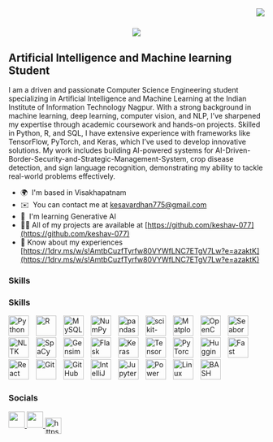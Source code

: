 <img align="right" src="https://visitor-badge.laobi.icu/badge?page_id=salesp07.salesp07" />

<h1 align="center">
    <img src="https://readme-typing-svg.herokuapp.com/?font=Righteous&size=35&center=true&vCenter=true&width=500&height=70&duration=4000&lines=Hi+There!+👋;+I'm+keshav!;" />
</h1>



Artificial Intelligence and Machine learning Student
----------------------------------------------------

I am a driven and passionate Computer Science Engineering student specializing in Artificial Intelligence and Machine Learning at the Indian Institute of Information Technology Nagpur. With a strong background in machine learning, deep learning, computer vision, and NLP, I’ve sharpened my expertise through academic coursework and hands-on projects. Skilled in Python, R, and SQL, I have extensive experience with frameworks like TensorFlow, PyTorch, and Keras, which I’ve used to develop innovative solutions. My work includes building AI-powered systems for AI-Driven-Border-Security-and-Strategic-Management-System, crop disease detection, and sign language recognition, demonstrating my ability to tackle real-world problems effectively.

* 🌍  I'm based in Visakhapatnam
* ✉️  You can contact me at [kesavardhan775@gmail.com](mailto:kesavardhan775@gmail.com)
* 🧠  I'm learning Generative AI
* 👨‍💻 All of my projects are available at [https://github.com/keshav-077](https://github.com/keshav-077)
* 📄 Know about my experiences [https://1drv.ms/w/s!AmtbCuzfTyrfw80VYWfLNC7ETgV7Lw?e=azaktK](https://1drv.ms/w/s!AmtbCuzfTyrfw80VYWfLNC7ETgV7Lw?e=azaktK)

### Skills


### Skills

<p align="left">
  <a href="https://www.python.org/" target="_blank" rel="noreferrer"><img src="https://upload.wikimedia.org/wikipedia/commons/c/c3/Python-logo-notext.svg" width="40" height="40" alt="Python" style="margin-right: 10px;" /></a>
  <a href="https://www.r-project.org/" target="_blank" rel="noreferrer"><img src="https://upload.wikimedia.org/wikipedia/commons/1/1b/R_logo.svg" width="40" height="40" alt="R" style="margin-right: 10px;" /></a>
  <a href="https://www.mysql.com/" target="_blank" rel="noreferrer"><img src="[https://upload.wikimedia.org/wikipedia/commons/6/61/MySQL_logo.png](https://www.mysql.com/common/logos/logo-mysql-170x115.png)" width="40" height="40" alt="MySQL" style="margin-right: 10px;" /></a>
  <a href="https://numpy.org/" target="_blank" rel="noreferrer"><img src="https://upload.wikimedia.org/wikipedia/commons/8/88/NumPy_logo_2020.svg" width="40" height="40" alt="NumPy" style="margin-right: 10px;" /></a>
  <a href="https://pandas.pydata.org/" target="_blank" rel="noreferrer"><img src="https://upload.wikimedia.org/wikipedia/commons/4/47/Pandas_logo.svg" width="40" height="40" alt="pandas" style="margin-right: 10px;" /></a>
  <a href="https://scikit-learn.org/" target="_blank" rel="noreferrer"><img src="https://upload.wikimedia.org/wikipedia/commons/0/05/Scikit_learn_logo_small.svg" width="40" height="40" alt="scikit-learn" style="margin-right: 10px;" /></a>
  <a href="https://matplotlib.org/" target="_blank" rel="noreferrer"><img src="https://upload.wikimedia.org/wikipedia/commons/0/01/Matplotlib_logo.svg" width="40" height="40" alt="Matplotlib" style="margin-right: 10px;" /></a>
  <a href="https://opencv.org/" target="_blank" rel="noreferrer"><img src="https://upload.wikimedia.org/wikipedia/commons/6/6d/OpenCV_Logo.png" width="40" height="40" alt="OpenCV" style="margin-right: 10px;" /></a>
  <a href="https://seaborn.pydata.org/" target="_blank" rel="noreferrer"><img src="https://seaborn.pydata.org/_images/logo-mark-lightbg.svg" width="40" height="40" alt="Seaborn" style="margin-right: 10px;" /></a>
  <a href="https://nltk.org/" target="_blank" rel="noreferrer"><img src="https://upload.wikimedia.org/wikipedia/commons/1/16/NLTK_logo.svg" width="40" height="40" alt="NLTK" style="margin-right: 10px;" /></a>
  <a href="https://spacy.io/" target="_blank" rel="noreferrer"><img src="https://upload.wikimedia.org/wikipedia/commons/c/ca/Spacy_logo.svg" width="40" height="40" alt="SpaCy" style="margin-right: 10px;" /></a>
  <a href="https://gensim.models" target="_blank" rel="noreferrer"><img src="https://upload.wikimedia.org/wikipedia/commons/3/3d/Gensim_logo.svg" width="40" height="40" alt="Gensim" style="margin-right: 10px;" /></a>
  <a href="https://flask.palletsprojects.com/en/2.0.x/" target="_blank" rel="noreferrer"><img src="https://upload.wikimedia.org/wikipedia/commons/9/9d/Flask_logo.svg" width="40" height="40" alt="Flask" style="margin-right: 10px;" /></a>
  <a href="https://keras.io/" target="_blank" rel="noreferrer"><img src="https://upload.wikimedia.org/wikipedia/commons/2/2d/Keras_logo.svg" width="40" height="40" alt="Keras" style="margin-right: 10px;" /></a>
  <a href="https://www.tensorflow.org/" target="_blank" rel="noreferrer"><img src="https://upload.wikimedia.org/wikipedia/commons/2/2d/TensorFlow_logo.svg" width="40" height="40" alt="TensorFlow" style="margin-right: 10px;" /></a>
  <a href="https://pytorch.org/" target="_blank" rel="noreferrer"><img src="https://upload.wikimedia.org/wikipedia/commons/1/1d/PyTorch_logo_icon.png" width="40" height="40" alt="PyTorch" style="margin-right: 10px;" /></a>
  <a href="https://huggingface.co/" target="_blank" rel="noreferrer"><img src="https://upload.wikimedia.org/wikipedia/commons/3/36/Hugging_Face_logo.svg" width="40" height="40" alt="Hugging Face" style="margin-right: 10px;" /></a>
  <a href="https://fastapi.tiangolo.com/" target="_blank" rel="noreferrer"><img src="https://upload.wikimedia.org/wikipedia/commons/7/79/FastAPI_logo.svg" width="40" height="40" alt="Fast API" style="margin-right: 10px;" /></a>
  <a href="https://reactjs.org/" target="_blank" rel="noreferrer"><img src="https://upload.wikimedia.org/wikipedia/commons/4/47/React-logo.svg" width="40" height="40" alt="React JS" style="margin-right: 10px;" /></a>
  <a href="https://git-scm.com/" target="_blank" rel="noreferrer"><img src="https://upload.wikimedia.org/wikipedia/commons/0/05/Git_icon.svg" width="40" height="40" alt="Git" style="margin-right: 10px;" /></a>
  <a href="https://github.com/" target="_blank" rel="noreferrer"><img src="https://upload.wikimedia.org/wikipedia/commons/9/91/Octicons-mark-github.svg" width="40" height="40" alt="GitHub" style="margin-right: 10px;" /></a>
  <a href="https://www.jetbrains.com/idea/" target="_blank" rel="noreferrer"><img src="https://upload.wikimedia.org/wikipedia/commons/e/ec/JetBrains_IDEA_logo.svg" width="40" height="40" alt="IntelliJ IDEA" style="margin-right: 10px;" /></a>
  <a href="https://jupyter.org/" target="_blank" rel="noreferrer"><img src="https://upload.wikimedia.org/wikipedia/commons/d/d9/Jupyter_logo.svg" width="40" height="40" alt="Jupyter" style="margin-right: 10px;" /></a>
  <a href="https://powerbi.microsoft.com/" target="_blank" rel="noreferrer"><img src="https://upload.wikimedia.org/wikipedia/commons/a/a8/Power_BI_Logo.svg" width="40" height="40" alt="Power BI" style="margin-right: 10px;" /></a>
  <a href="https://www.linux.org/" target="_blank" rel="noreferrer"><img src="https://upload.wikimedia.org/wikipedia/commons/3/35/Linux_logo.png" width="40" height="40" alt="Linux" style="margin-right: 10px;" /></a>
  <a href="https://www.gnu.org/software/bash/" target="_blank" rel="noreferrer"><img src="https://upload.wikimedia.org/wikipedia/commons/4/4f/Bash_Logo.png" width="40" height="40" alt="BASH" style="margin-right: 10px;" /></a>
</p>





### Socials

<p align="left"> <a href="https://www.github.com/keshav-077" target="_blank" rel="noreferrer"> <picture> <source media="(prefers-color-scheme: dark)" srcset="https://raw.githubusercontent.com/danielcranney/readme-generator/main/public/icons/socials/github-dark.svg" /> <source media="(prefers-color-scheme: light)" srcset="https://raw.githubusercontent.com/danielcranney/readme-generator/main/public/icons/socials/github.svg" /> <img src="https://raw.githubusercontent.com/danielcranney/readme-generator/main/public/icons/socials/github.svg" width="32" height="32" /> </picture> </a> <a href="https://www.linkedin.com/in/keshavardhan-m-9b8a22314/" target="_blank" rel="noreferrer"> <picture> <source media="(prefers-color-scheme: dark)" srcset="https://raw.githubusercontent.com/danielcranney/readme-generator/main/public/icons/socials/linkedin-dark.svg" /> <source media="(prefers-color-scheme: light)" srcset="https://raw.githubusercontent.com/danielcranney/readme-generator/main/public/icons/socials/linkedin.svg" /> <img src="https://raw.githubusercontent.com/danielcranney/readme-generator/main/public/icons/socials/linkedin.svg" width="32" height="32" /> </picture> </a><a href="https://kaggle.com/https://www.kaggle.com/?utm_source=homescreen" target="blank"><img align="center" src="https://raw.githubusercontent.com/rahuldkjain/github-profile-readme-generator/master/src/images/icons/Social/kaggle.svg" alt="https://www.kaggle.com/?utm_source=homescreen" height="32" width="32" /></a></p>

